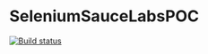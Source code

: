 # SeleniumSauceLabsPOC

[![Build status](https://ci.appveyor.com/api/projects/status/github/finaruioana/SeleniumSauceLabsPOC?svg=true)](https://ci.appveyor.com/project/finaruioana/seleniumsaucelabspoc)